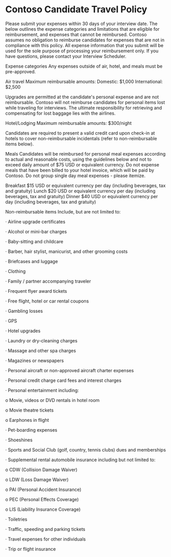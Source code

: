 # Contoso Candidate Travel Policy
 
Please submit your expenses within 30 days of your interview date. The below outlines the expense categories and limitations that are eligible for reimbursement, and expenses that cannot be reimbursed. Contoso assumes no obligation to reimburse candidates for expenses that are not in compliance with this policy. All expense information that you submit will be used for the sole purpose of processing your reimbursement only. If you have questions, please contact your Interview Scheduler.
 
Expense categories
Any expenses outside of air, hotel, and meals must be pre-approved.
 
Air travel
Maximum reimbursable amounts:
Domestic: $1,000
International: $2,500
 
Upgrades are permitted at the candidate's personal expense and are not reimbursable. Contoso will not reimburse candidates for personal items lost while traveling for interviews. The ultimate responsibility for retrieving and compensating for lost baggage lies with the airlines.
 
Hotel/Lodging
Maximum reimbursable amounts:
$300/night
 
Candidates are required to present a valid credit card upon check-in at hotels to cover non-reimbursable incidentals (refer to non-reimbursable items below).
 
Meals
Candidates will be reimbursed for personal meal expenses according to actual and reasonable costs, using the guidelines below and not to exceed daily amount of $75 USD or equivalent currency. Do not expense meals that have been billed to your hotel invoice, which will be paid by Contoso. Do not group single day meal expenses - please itemize.
 
Breakfast $15 USD or equivalent currency per day (including beverages, tax and gratuity)
Lunch $20 USD or equivalent currency per day (including beverages, tax and gratuity)
Dinner $40 USD or equivalent currency per day (including beverages, tax and gratuity)
 
Non-reimbursable items
Include, but are not limited to:
 
·         Airline upgrade certificates
 
·         Alcohol or mini-bar charges
 
·         Baby-sitting and childcare
 
·         Barber, hair stylist, manicurist, and other grooming costs
 
·         Briefcases and luggage
 
·         Clothing
 
·         Family / partner accompanying traveler
 
·         Frequent flyer award tickets
 
·         Free flight, hotel or car rental coupons
 
·         Gambling losses
 
·         GPS
 
·         Hotel upgrades
 
·         Laundry or dry-cleaning charges
 
·         Massage and other spa charges
 
·         Magazines or newspapers
 
·         Personal aircraft or non-approved aircraft charter expenses
 
·         Personal credit charge card fees and interest charges
 
·         Personal entertainment including:
 
o   Movie, videos or DVD rentals in hotel room
 
o   Movie theatre tickets
 
o   Earphones in flight
 
·         Pet-boarding expenses
 
·         Shoeshines
 
·         Sports and Social Club (golf, country, tennis clubs) dues and memberships
 
·         Supplemental rental automobile insurance including but not limited to:
 
o   CDW (Collision Damage Waiver)
 
o   LDW (Loss Damage Waiver)
 
o   PAI (Personal Accident Insurance)
 
o   PEC (Personal Effects Coverage)
 
o   LIS (Liability Insurance Coverage)
 
·         Toiletries
 
·         Traffic, speeding and parking tickets
 
·         Travel expenses for other individuals
 
·         Trip or flight insurance